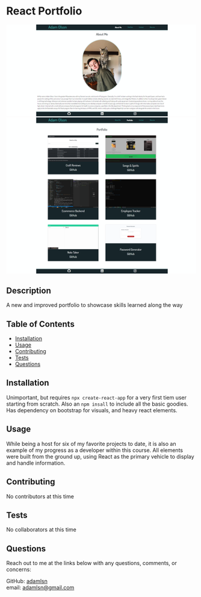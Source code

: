 
  # React Portfolio

  ![main-page](src/assets/screenshots/ss-main.png)
  ![main-page](src/assets/screenshots/ss-port.png)

  ## Description
  
  A new and improved portfolio to showcase skills learned along the way

  ## Table of Contents
  
  * [Installation](#installation)
  * [Usage](#usage)
  * [Contributing](#contributing)
  * [Tests](#tests)
  * [Questions](#questions)
  
  ## Installation
  
  Unimportant, but requires `npx create-react-app` for a very first tiem user starting from scratch. Also an `npm insall` to include all the basic goodies. Has dependency on bootstrap for visuals, and heavy react elements.

  ## Usage
  
  While being a host for six of my favorite projects to date, it is also an example of my progress as a developer within this course. All elements were built from the ground up, using React as the primary vehicle to display and handle information.

  ## Contributing
  
  No contributors at this time

  ## Tests
  
  No collaborators at this time

  ## Questions
  
  Reach out to me at the links below with any questions, comments, or concerns:

  GitHub: [adamlsn](https://github.com/adamlsn)</br>
  email: [adamlsn@gmail.com](mailto:adamlsn@gmail.com)
  